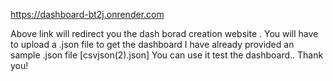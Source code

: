 https://dashboard-bt2j.onrender.com

Above link will redirect you the dash borad creation website . You will have to upload a .json file to get the dashboard I have already provided an sample .json file [csvjson(2).json]  You can use it test the dashboard.. 
Thank you!
